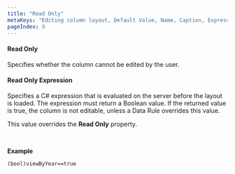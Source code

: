 ```yaml
---
title: "Read Only"
metaKeys: "Editing column layout, Default Value, Name, Caption, Expression, Store Column Binding, Order By, Dropdown Selection, custom parameters, format, formatter"
pageIndex: 9
---
```





#### Read Only

Specifies whether the column cannot be edited by the user.

#### Read Only Expression

Specifies a C# expression that is evaluated on the server before the layout is loaded. The expression must return a Boolean value. If the returned value is true, the column is not editable, unless a Data Rule overrides this value.

This value overrides the **Read Only** property.

<br/>

**Example**

```
(bool)viewByYear==true
```

